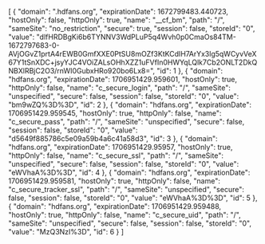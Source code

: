 [
{
    "domain": ".hdfans.org",
    "expirationDate": 1672799483.440723,
    "hostOnly": false,
    "httpOnly": true,
    "name": "__cf_bm",
    "path": "/",
    "sameSite": "no_restriction",
    "secure": true,
    "session": false,
    "storeId": "0",
    "value": "dlfHRDBgKi6b6TYNNV3WdPLuP5q4Wvh0p0CmaOs84TM-1672797683-0-AVjOGvZ1prtA4rEWB0GmfXXE0PtSU8mOZf3KtKCdIH7ArYx3lg5qWCyvVeX67Y1tSnXDC+jsyYJC4VOiZALsOHhXZZ1uFVfIn0HWYqLQlk7Cb2ONLT2DkQNBXlRBjC2O3/rnWI0GubxHRo920bo6Lx8=",
    "id": 1
},
{
    "domain": "hdfans.org",
    "expirationDate": 1706951429.959601,
    "hostOnly": true,
    "httpOnly": false,
    "name": "c_secure_login",
    "path": "/",
    "sameSite": "unspecified",
    "secure": false,
    "session": false,
    "storeId": "0",
    "value": "bm9wZQ%3D%3D",
    "id": 2
},
{
    "domain": "hdfans.org",
    "expirationDate": 1706951429.959545,
    "hostOnly": true,
    "httpOnly": false,
    "name": "c_secure_pass",
    "path": "/",
    "sameSite": "unspecified",
    "secure": false,
    "session": false,
    "storeId": "0",
    "value": "d5649f885786c5e09a59b4a6c41a58d3",
    "id": 3
},
{
    "domain": "hdfans.org",
    "expirationDate": 1706951429.95957,
    "hostOnly": true,
    "httpOnly": false,
    "name": "c_secure_ssl",
    "path": "/",
    "sameSite": "unspecified",
    "secure": false,
    "session": false,
    "storeId": "0",
    "value": "eWVhaA%3D%3D",
    "id": 4
},
{
    "domain": "hdfans.org",
    "expirationDate": 1706951429.959581,
    "hostOnly": true,
    "httpOnly": false,
    "name": "c_secure_tracker_ssl",
    "path": "/",
    "sameSite": "unspecified",
    "secure": false,
    "session": false,
    "storeId": "0",
    "value": "eWVhaA%3D%3D",
    "id": 5
},
{
    "domain": "hdfans.org",
    "expirationDate": 1706951429.959488,
    "hostOnly": true,
    "httpOnly": false,
    "name": "c_secure_uid",
    "path": "/",
    "sameSite": "unspecified",
    "secure": false,
    "session": false,
    "storeId": "0",
    "value": "MzQ3NzI%3D",
    "id": 6
}
]